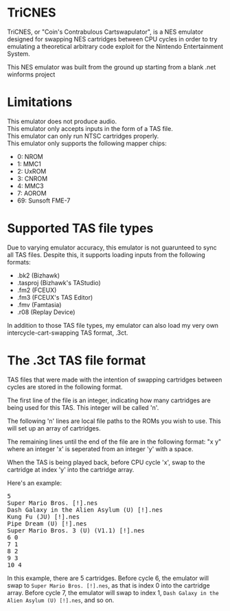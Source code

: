 # TriCNES

TriCNES, or "Coin's Contrabulous Cartswapulator", is a NES emulator designed for swapping NES cartridges between CPU cycles in order to try emulating a theoretical arbitrary code exploit for the Nintendo Entertainment System.

This NES emulator was built from the ground up starting from a blank .net winforms project

# Limitations

This emulator does not produce audio.  
This emulator only accepts inputs in the form of a TAS file.  
This emulator can only run NTSC cartridges properly.  
This emulator only supports the following mapper chips:
* 0: NROM
* 1: MMC1
* 2: UxROM
* 3: CNROM
* 4: MMC3
* 7: AOROM
* 69: Sunsoft FME-7

# Supported TAS file types

Due to varying emulator accuracy, this emulator is not guarunteed to sync all TAS files. Despite this, it supports loading inputs from the following formats:
* .bk2 (Bizhawk)
* .tasproj (Bizhawk's TAStudio)
* .fm2 (FCEUX)
* .fm3 (FCEUX's TAS Editor)
* .fmv (Famtasia)
* .r08 (Replay Device)

In addition to those TAS file types, my emulator can also load my very own intercycle-cart-swapping TAS format, .3ct.

# The .3ct TAS file format

TAS files that were made with the intention of swapping cartridges between cycles are stored in the following format.

The first line of the file is an integer, indicating how many cartridges are being used for this TAS. This integer will be called 'n'.

The following 'n' lines are local file paths to the ROMs you wish to use. This will set up an array of cartridges.

The remaining lines until the end of the file are in the following format: "x y" where an integer 'x' is seperated from an integer 'y' with a space.

When the TAS is being played back, before CPU cycle 'x', swap to the cartridge at index 'y' into the cartridge array.

Here's an example:
<pre>
5
Super Mario Bros. [!].nes
Dash Galaxy in the Alien Asylum (U) [!].nes
Kung Fu (JU) [!].nes
Pipe Dream (U) [!].nes
Super Mario Bros. 3 (U) (V1.1) [!].nes
6 0
7 1
8 2
9 3
10 4
</pre>

In this example, there are 5 cartridges. Before cycle 6, the emulator will swap to `Super Mario Bros. [!].nes`, as that is index 0 into the cartridge array. Before cycle 7, the emulator will swap to index 1, `Dash Galaxy in the Alien Asylum (U) [!].nes`, and so on.
